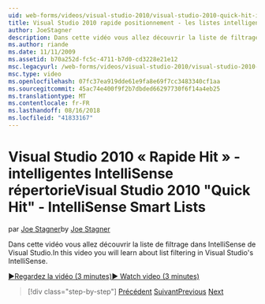 ```yaml
---
uid: web-forms/videos/visual-studio-2010/visual-studio-2010-quick-hit-intellisense-smart-lists
title: Visual Studio 2010 rapide positionnement - les listes intelligentes IntelliSense
author: JoeStagner
description: Dans cette vidéo vous allez découvrir la liste de filtrage dans IntelliSense de Visual Studio.
ms.author: riande
ms.date: 11/11/2009
ms.assetid: b70a252d-fc5c-4711-b7d0-cd3228e21e12
msc.legacyurl: /web-forms/videos/visual-studio-2010/visual-studio-2010-quick-hit-intellisense-smart-lists
msc.type: video
ms.openlocfilehash: 07fc37ea919dde61e9fa8e69f7cc3483340cf1aa
ms.sourcegitcommit: 45ac74e400f9f2b7dbded66297730f6f14a4eb25
ms.translationtype: MT
ms.contentlocale: fr-FR
ms.lasthandoff: 08/16/2018
ms.locfileid: "41833167"
---
```

<a name="visual-studio-2010-quick-hit---intellisense-smart-lists"></a><span data-ttu-id="bb84a-103">Visual Studio 2010 « Rapide Hit » - intelligentes IntelliSense répertorie</span><span class="sxs-lookup"><span data-stu-id="bb84a-103">Visual Studio 2010 "Quick Hit" - IntelliSense Smart Lists</span></span>
====================
<span data-ttu-id="bb84a-104">par [Joe Stagner](https://github.com/JoeStagner)</span><span class="sxs-lookup"><span data-stu-id="bb84a-104">by [Joe Stagner](https://github.com/JoeStagner)</span></span>

<span data-ttu-id="bb84a-105">Dans cette vidéo vous allez découvrir la liste de filtrage dans IntelliSense de Visual Studio.</span><span class="sxs-lookup"><span data-stu-id="bb84a-105">In this video you will learn about list filtering in Visual Studio's IntelliSense.</span></span>

[<span data-ttu-id="bb84a-106">&#9654;Regardez la vidéo (3 minutes)</span><span class="sxs-lookup"><span data-stu-id="bb84a-106">&#9654; Watch video (3 minutes)</span></span>](https://channel9.msdn.com/Blogs/ASP-NET-Site-Videos/visual-studio-2010-quick-hit-intellisense-smart-lists)

> [!div class="step-by-step"]
> <span data-ttu-id="bb84a-107">[Précédent](visual-studio-2010-quick-hit-code-search-view-hierarchy.md)
> [Suivant](visual-studio-2010-quick-hit-multi-monitor-support.md)</span><span class="sxs-lookup"><span data-stu-id="bb84a-107">[Previous](visual-studio-2010-quick-hit-code-search-view-hierarchy.md)
[Next](visual-studio-2010-quick-hit-multi-monitor-support.md)</span></span>
